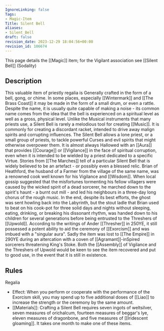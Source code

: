 ```yaml
---
IgnoreLinking: false
Tags:
- Magic-Item
Title: Silent Bell
aliases:
- Silent_Bell
draft: false
revision_date: 2023-12-29 18:04:56+00:00
revision_id: 106674
---
```


This page details the [[Magic]] item; for the Vigilant association see [[Silent Bell]] (Sodality)
## Description
This valuable item of priestly regalia is Generally crafted in the form of a bell, gong, or chime. In some places, especially [[Wintermark]] and [[The Brass Coast]] it may be made in the form of a small drum, or even a rattle. Despite the name, it is usually quite capable of making a noise - its common name comes from the idea that the bell is experienced on a spiritual level as well as a gross, physical level. Unlike the Musical instruments that many priests use, a Silent Bell is rarely a melodious tool for creating [[Music]]. It is commonly for creating a discordant racket, intended to drive away malign spirits and corrupting influences.
The Silent Bell allows a lone priest, or a small group of priests, to tackle powerful Curses and evil spirits that might otherwise overpower them. It is almost always Hallowed with an [[Aura]] that provides [[Courage]] or [[Vigilance]] in the face of spiritual corruption, even when it is intended to be wielded by a priest dedicated to a specific Virtue.
Stories from [[The Marches]] tell of a particular Silent Bell that is widely believed to be an artefact - or possibly even a blessed relic. Brian of Heathford, the husband of a Farmer from the village of the same name, was a renowned cook well known for his Vigilance and [[Wisdom]]. When local gossip suggested that the misfortunes tormenting his fellow villagers were caused by the wicked spirit of a dead sorcerer, he marched down to the spirit's haunt - a burnt out mill - and led his neighbours in a three-day long chorus of the rough music. In the end, despite its best efforts, the ghost was sent howling back into the Labyrinth, but the stout ladle that Brian used to beat on his cook-pot for three solid days and nights without sleeping, eating, drinking, or breaking his dissonant rhythm, was handed down to his children for several generations before being entrusted to the Threshers of [[Upwold]]. According to the writings of Ander [[Thresher]] in 250YE, it still possessed a potent ability to aid the ceremony of [[Exorcism]] and was imbued with a "singular aura". Sadly the item was lost to [[The Empire]] in 290YE during an altercation with a coven of [[Agramant]]-inSpired sorcerers threatening King's Stoke. Both the [[Assembly]] of Vigilance and the Threshers of Upwold would be keen to see the item recovered and put to good use, in the event that it is still in existence.
## Rules
Regalia
* Effect:   When you perform or cooperate with the performance of the Exorcism skill, you may spend up to five additional doses of [[Liao]] to increase the strength or the ceremony by the same amount.
* [[Materials]]: Crafting a Silent Bell requires seven ingots of weltsilver, seven measures of orichalcum, fourteen measures of beggar's lye, eleven measures of dragonbone, and five measures of [[Iridescent gloaming]]. It takes one month to make one of these items.